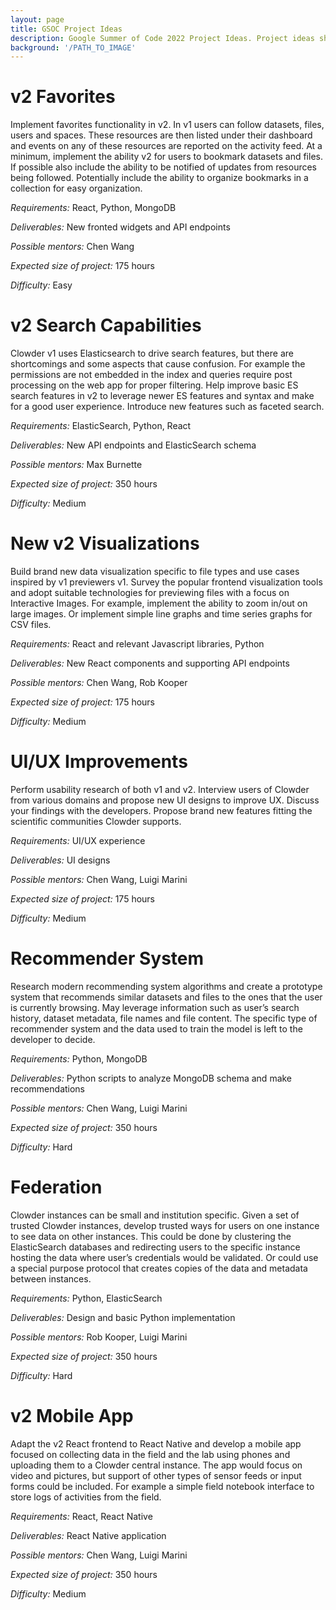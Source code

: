 ```yaml
---
layout: page
title: GSOC Project Ideas
description: Google Summer of Code 2022 Project Ideas. Project ideas should focus on Clowder v2, currently in development. Below are a few ideas, but we are very open to other ideas, including taking any of the features available in v1, improving on them and implementing them in v2.
background: '/PATH_TO_IMAGE'
---
```


# v2 Favorites
Implement favorites functionality in v2. In v1 users can follow datasets, files, users and spaces. These resources are 
then listed under their dashboard and events on any of these resources are reported on the activity feed. At a minimum, 
implement the ability v2 for users to bookmark datasets and files. If possible also include the ability to be notified 
of updates from resources being followed. Potentially include the ability to organize bookmarks  in a collection for 
easy organization.

*Requirements:* React, Python, MongoDB

*Deliverables:* New fronted widgets and API endpoints

*Possible mentors:* Chen Wang

*Expected size of project:*  175 hours

*Difficulty:* Easy


# v2 Search Capabilities
Clowder v1 uses Elasticsearch to drive search features, but there are shortcomings and some aspects that cause confusion. 
For example the permissions are not embedded in the index and queries require post processing on the web app for proper 
filtering. Help improve basic ES search features in v2 to leverage newer ES features and syntax and make for a good user 
experience. Introduce new features such as faceted search.


*Requirements:* ElasticSearch, Python, React

*Deliverables:* New API endpoints and ElasticSearch schema

*Possible mentors:* Max Burnette

*Expected size of project:*  350 hours

*Difficulty:* Medium


# New v2 Visualizations
Build brand new data visualization specific to file types and use cases inspired by v1 previewers v1. Survey the popular 
frontend visualization tools and adopt suitable technologies for previewing files with a focus on Interactive Images. 
For example, implement the ability to zoom in/out on large images. Or implement simple line graphs and time series 
graphs for CSV files.

*Requirements:* React and relevant Javascript libraries, Python

*Deliverables:* New React components and supporting API endpoints

*Possible mentors:* Chen Wang, Rob Kooper

*Expected size of project:*  175 hours

*Difficulty:* Medium


# UI/UX Improvements
Perform usability research of  both v1 and v2. Interview users of Clowder from various domains and propose new UI designs 
to improve UX. Discuss your findings with the developers. Propose brand new features fitting the scientific communities 
Clowder supports.

*Requirements:* UI/UX experience

*Deliverables:* UI designs

*Possible mentors:* Chen Wang, Luigi Marini

*Expected size of project:*  175 hours

*Difficulty:* Medium



# Recommender System
Research modern recommending system algorithms and create a prototype system that recommends similar datasets and files 
to the ones that the user is currently browsing. May leverage information such as user’s search history, dataset metadata, 
file names and file content. The specific type of recommender system and the data used to train the model is left to the 
developer to decide.

*Requirements:* Python, MongoDB

*Deliverables:* Python scripts to analyze MongoDB schema and make recommendations

*Possible mentors:* Chen Wang, Luigi Marini

*Expected size of project:*  350 hours

*Difficulty:* Hard



# Federation
Clowder instances can be small and institution specific. Given a set of trusted Clowder instances, develop trusted ways 
for users on one instance to see data on other instances. This could be done by clustering the ElasticSearch databases 
and redirecting users to the specific instance hosting the data where user’s credentials would be validated. Or could 
use a special purpose protocol that creates copies of the data and metadata between instances.

*Requirements:* Python, ElasticSearch

*Deliverables:* Design and basic Python implementation

*Possible mentors:* Rob Kooper, Luigi Marini

*Expected size of project:*  350 hours

*Difficulty:* Hard



# v2 Mobile App
Adapt the v2 React frontend to React Native and develop a mobile app focused on collecting data in the field and the lab 
using phones and uploading them to a Clowder central instance. The app would focus on video and pictures, but support of 
other types of sensor feeds or input forms could be included. For example a simple field notebook interface to store logs 
of activities from the field.

*Requirements:* React, React Native

*Deliverables:* React Native application

*Possible mentors:* Chen Wang, Luigi Marini

*Expected size of project:*  350 hours

*Difficulty:* Medium

